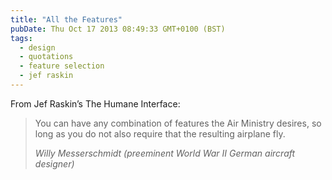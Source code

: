 ```yaml
---
title: "All the Features"
pubDate: Thu Oct 17 2013 08:49:33 GMT+0100 (BST)
tags:
  - design
  - quotations
  - feature selection
  - jef raskin
---
```


<p>From Jef Raskin&#x2019;s The Humane Interface:</p>
<blockquote><p>You can have any combination of features the Air Ministry desires, so long as you do not also require that the resulting airplane fly.</p>
<cite>Willy Messerschmidt <span class="lower byline">(preeminent World War II German aircraft designer)</span></cite></blockquote>

